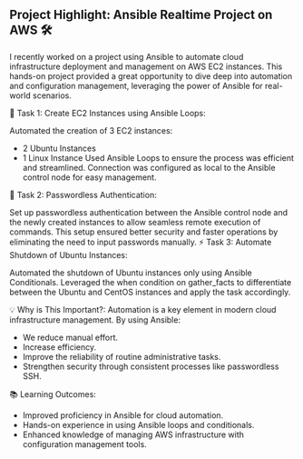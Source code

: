 ## Project Highlight: Ansible Realtime Project on AWS 🛠

I recently worked on a project using Ansible to automate cloud infrastructure deployment and management on AWS EC2 instances. This hands-on project provided a great opportunity to dive deep into automation and configuration management, leveraging the power of Ansible for real-world scenarios.

🔧 Task 1: Create EC2 Instances using Ansible Loops:

Automated the creation of 3 EC2 instances:
* 2 Ubuntu Instances
* 1 Linux Instance
Used Ansible Loops to ensure the process was efficient and streamlined.
Connection was configured as local to the Ansible control node for easy management.

🔐 Task 2: Passwordless Authentication:

Set up passwordless authentication between the Ansible control node and the newly created instances to allow seamless remote execution of commands.
This setup ensured better security and faster operations by eliminating the need to input passwords manually.
⚡ Task 3: Automate Shutdown of Ubuntu Instances:

Automated the shutdown of Ubuntu instances only using Ansible Conditionals.
Leveraged the when condition on gather_facts to differentiate between the Ubuntu and CentOS instances and apply the task accordingly.

💡 Why is This Important?: Automation is a key element in modern cloud infrastructure management. By using Ansible:

* We reduce manual effort.
* Increase efficiency.
* Improve the reliability of routine administrative tasks.
* Strengthen security through consistent processes like passwordless SSH.

📚 Learning Outcomes:

* Improved proficiency in Ansible for cloud automation.
* Hands-on experience in using Ansible loops and conditionals.
* Enhanced knowledge of managing AWS infrastructure with configuration management tools.
